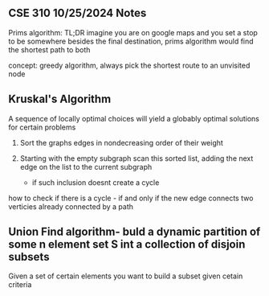 CSE 310 10/25/2024 Notes
---
Prims algorithm: 
TL;DR imagine you are on google maps and you set a stop to be somewhere besides the final destination, prims algorithm would find the shortest path to both

concept: greedy algorithm, always pick the shortest route to an unvisited node

Kruskal's Algorithm
---
A sequence of locally optimal choices will yield a globably optimal solutions for certain problems

1) Sort the graphs edges in nondecreasing order of their weight

2) Starting with the empty subgraph scan this sorted list, adding the next edge on the list to the current subgraph
    - if such inclusion doesnt create a cycle

how to check if there is a cycle 
    - if and only if the new edge connects two verticies already connected by a path

Union Find algorithm- buld a dynamic partition of some n element set S int a collection of disjoin subsets
----
Given a set of certain elements you want to build a subset given cetain criteria

